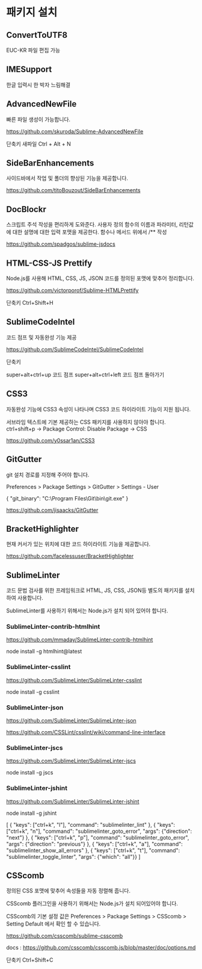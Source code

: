 # 패키지 설치

## ConvertToUTF8
EUC-KR 파일 편집 가능

## IMESupport
한글 입력시 한 박자 느림해결

## AdvancedNewFile
빠른 파일 생성이 가능합니다.

https://github.com/skuroda/Sublime-AdvancedNewFile

단축키
새파일 Ctrl + Alt + N

## SideBarEnhancements
사이드바에서 작업 및 폴더의 향상된 기능을 제공합니다.

https://github.com/titoBouzout/SideBarEnhancements

## DocBlockr
스크립트 주석 작성을 편리하게 도와준다. 사용자 정의 함수의 이름과 파라미터, 리턴값에 대한 설명에 대한 입력 포맷을 제공한다.
함수나 메서드 위에서 /** 작성

https://github.com/spadgos/sublime-jsdocs

## HTML-CSS-JS Prettify
Node.js를 사용해 HTML, CSS, JS, JSON 코드를 정의된 포맷에 맞추어 정리합니다.

https://github.com/victorporof/Sublime-HTMLPrettify

단축키 Ctrl+Shift+H

## SublimeCodeIntel
코드 점프 및 자동완성 기능 제공

https://github.com/SublimeCodeIntel/SublimeCodeIntel

단축키

super+alt+ctrl+up 코드 점프
super+alt+ctrl+left  코드 점프 돌아가기

## CSS3
자동완성 기능에 CSS3 속성이 나타나며 CSS3 코드 하이라이트 기능이 지원 됩니다.

서브라임 텍스트에 기본 제공하는 CSS 패키지를 사용하지 않아야 합니다.
ctrl+shift+p → Package Control: Disable Package → CSS

https://github.com/y0ssar1an/CSS3

## GitGutter

git 설치 경로를 지정해 주어야 합니다.

Preferences > Package Settings > GitGutter > Settings - User

{
    "git_binary": "C:\\Program Files\\Git\\bin\\git.exe"
}

https://github.com/jisaacks/GitGutter

## BracketHighlighter

현재 커서가 있는 위치에 대한 코드 하이라이트 기능을 제공합니다.

https://github.com/facelessuser/BracketHighlighter

## SublimeLinter
코드 문법 검사를 위한 프레임워크로 HTML, JS, CSS, JSON등 별도의 패키지를 설치하여 사용합니다.

SublimeLinter를 사용하기 위해서는 Node.js가 설치 되어 있어야 합니다.


### SublimeLinter-contrib-htmlhint
https://github.com/mmaday/SublimeLinter-contrib-htmlhint

node install -g htmlhint@latest

### SublimeLinter-csslint
https://github.com/SublimeLinter/SublimeLinter-csslint

node install -g csslint

### SublimeLinter-json
https://github.com/SublimeLinter/SublimeLinter-json

https://github.com/CSSLint/csslint/wiki/command-line-interface

### SublimeLinter-jscs
https://github.com/SublimeLinter/SublimeLinter-jscs

node install -g jscs

### SublimeLinter-jshint
https://github.com/SublimeLinter/SublimeLinter-jshint

node install -g jshint

[
    { "keys": ["ctrl+k", "l"], "command": "sublimelinter_lint" },
    { "keys": ["ctrl+k", "n"], "command": "sublimelinter_goto_error", "args": {"direction": "next"} },
    { "keys": ["ctrl+k", "p"], "command": "sublimelinter_goto_error", "args": {"direction": "previous"} },
    { "keys": ["ctrl+k", "a"], "command": "sublimelinter_show_all_errors" },
    { "keys": ["ctrl+k", "t"], "command": "sublimelinter_toggle_linter", "args": {"which": "all"}}
]

## CSScomb

정의된 CSS 포맷에 맞추어 속성들을 자동 정렬해 줍니다.

CSScomb 플러그인을 사용하기 위해서는 Node.js가 설치 되어있어야 합니다.

CSScomb의 기본 설정 값은 Preferences > Package Settings > CSScomb > Setting Default 에서 확인 할 수 있습니다.

https://github.com/csscomb/sublime-csscomb

docs : https://github.com/csscomb/csscomb.js/blob/master/doc/options.md

단축키 Ctrl+Shift+C


